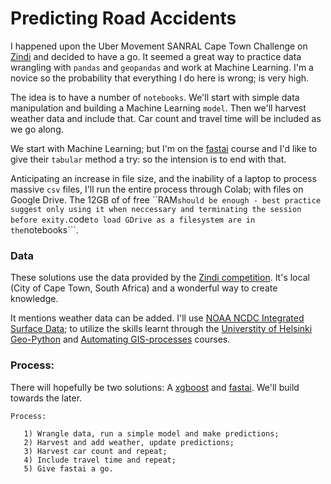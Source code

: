 Predicting Road Accidents   
==========================

I happened upon the Uber Movement SANRAL Cape Town Challenge on [Zindi](https://zindi.africa/competitions/uber-movement-sanral-cape-town-challenge) and decided to have a go. It seemed a great way to practice data wrangling with ```pandas``` and ```geopandas``` and work at Machine Learning. I'm a novice so the probability that everything I do here is wrong; is very high. 

The idea is to have a number of ```notebooks```. We'll start with simple data manipulation and building a Machine Learning ```model```. Then we'll harvest weather data and include that. Car count and travel time will be included as we go along. 

We start with Machine Learning; but I'm on the [fastai](https://course.fast.ai/) course and I'd like to give their ```tabular``` method a try: so the intension is to end with that.  

Anticipating an increase in file size, and the inability of a laptop to process massive ```csv``` files, I'll run the entire process through Colab; with files on Google Drive. The 12GB of of free ``RAM``` should be enough - best practice suggest only using it when neccessary and terminating the session before exity. ```code``` to load GDrive as a filesystem are in the ```notebooks```.

### Data

These solutions use the data provided by the [Zindi competition](https://zindi.africa/competitions/uber-movement-sanral-cape-town-challenge/data). It's local (City of Cape Town, South Africa) and a wonderful way to create knowledge.
 
It mentions weather data can be added. I'll use [NOAA NCDC Integrated Surface Data](https://www.ncdc.noaa.gov/isd); to utilize the skills learnt through the [Universtity of Helsinki](https://www.helsinki.fi/en) [Geo-Python](https://geo-python.github.io/site/) and [Automating GIS-processes](https://automating-gis-processes.github.io/site/) courses. 
   
### Process:

There will hopefully be two solutions: A [xgboost](https://xgboost.readthedocs.io/en/latest/) and [fastai](https://www.fast.ai/). We'll build towards the later. 

    Process:

       1) Wrangle data, run a simple model and make predictions;
       2) Harvest and add weather, update predictions;
       3) Harvest car count and repeat;
       4) Include travel time and repeat;
       5) Give fastai a go.
